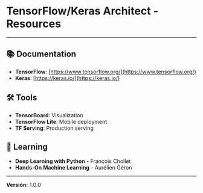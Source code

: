 # TensorFlow/Keras Architect - Resources

---

## 📚 Documentation
- **TensorFlow**: [https://www.tensorflow.org/](https://www.tensorflow.org/)
- **Keras**: [https://keras.io/](https://keras.io/)

## 🛠️ Tools
- **TensorBoard**: Visualization
- **TensorFlow Lite**: Mobile deployment
- **TF Serving**: Production serving

## 📖 Learning
- **Deep Learning with Python** - François Chollet
- **Hands-On Machine Learning** - Aurélien Géron

---

**Versión:** 1.0.0
